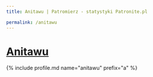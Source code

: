 ```yaml
---
title: Anitawu | Patromierz - statystyki Patronite.pl

permalink: /anitawu
---
```


# [Anitawu](https://patronite.pl/anitawu)

{% include profile.md name="anitawu" prefix="a" %}
